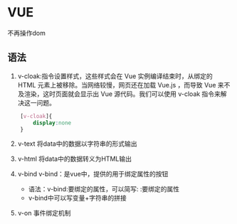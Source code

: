 # VUE
不再操作dom

## 语法
1. v-cloak:指令设置样式，这些样式会在 Vue 实例编译结束时，从绑定的 HTML 元素上被移除。当网络较慢，网页还在加载 Vue.js ，而导致 Vue 来不及渲染，这时页面就会显示出 Vue 源代码。我们可以使用 v-cloak 指令来解决这一问题。

```css
    [v-cloak]{
        display:none
    }
```

2. v-text
    将data中的数据以字符串的形式输出

3. v-html
    将data中的数据转义为HTML输出

4. v-bind
    v-bind：是vue中，提供的用于绑定属性的按钮
    - 语法：v-bind:要绑定的属性，可以简写: :要绑定的属性
    - v-bind中可以写变量+字符串的拼接
  
5. v-on 
    事件绑定机制